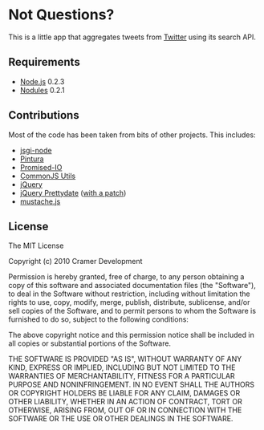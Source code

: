 Not Questions?
==============

This is a little app that aggregates tweets from [Twitter](http://twitter.com/) using its search API.

Requirements
------------

* [Node.js](http://nodejs.org/) 0.2.3
* [Nodules](http://github.com/kriszyp/nodules) 0.2.1

Contributions
-------------

Most of the code has been taken from bits of other projects. This includes:

* [jsgi-node](http://github.com/kriszyp/jsgi-node)
* [Pintura](http://github.com/kriszyp/pintura)
* [Promised-IO](http://github.com/kriszyp/promised-io)
* [CommonJS Utils](http://github.com/kriszyp/commonjs-utils)
* [jQuery](http://jquery.com/)
* [jQuery Prettydate](http://bassistance.de/jquery-plugins/jquery-plugin-prettydate/) ([with a patch](http://anentropic.wordpress.com/2009/06/25/javascript-iso8601-parser-and-pretty-dates/))
* [mustache.js](http://github.com/janl/mustache.js)

License
-------

The MIT License

Copyright (c) 2010 Cramer Development

Permission is hereby granted, free of charge, to any person obtaining a copy
of this software and associated documentation files (the "Software"), to deal
in the Software without restriction, including without limitation the rights
to use, copy, modify, merge, publish, distribute, sublicense, and/or sell
copies of the Software, and to permit persons to whom the Software is
furnished to do so, subject to the following conditions:

The above copyright notice and this permission notice shall be included in
all copies or substantial portions of the Software.

THE SOFTWARE IS PROVIDED "AS IS", WITHOUT WARRANTY OF ANY KIND, EXPRESS OR
IMPLIED, INCLUDING BUT NOT LIMITED TO THE WARRANTIES OF MERCHANTABILITY,
FITNESS FOR A PARTICULAR PURPOSE AND NONINFRINGEMENT. IN NO EVENT SHALL THE
AUTHORS OR COPYRIGHT HOLDERS BE LIABLE FOR ANY CLAIM, DAMAGES OR OTHER
LIABILITY, WHETHER IN AN ACTION OF CONTRACT, TORT OR OTHERWISE, ARISING FROM,
OUT OF OR IN CONNECTION WITH THE SOFTWARE OR THE USE OR OTHER DEALINGS IN
THE SOFTWARE.
